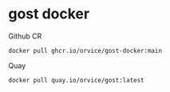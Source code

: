 # gost docker

Github CR

```
docker pull ghcr.io/orvice/gost-docker:main
```


Quay
```
docker pull quay.io/orvice/gost:latest
```
